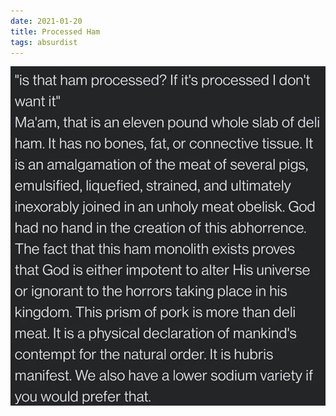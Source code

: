 ```yaml
---
date: 2021-01-20
title: Processed Ham
tags: absurdist
---
```


![ham.jpg](https://raw.githubusercontent.com/muneer78/muneer78.github.io/master/images/ham.jpg)
